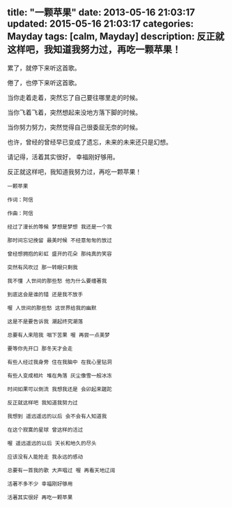 title: "一颗苹果"
date: 2013-05-16 21:03:17
updated: 2015-05-16 21:03:17
categories: Mayday
tags: [calm, Mayday]
description: 反正就这样吧，我知道我努力过，再吃一颗苹果！
---

累了，就停下来听这首歌。

倦了，也停下来听这首歌。

当你走着走着，突然忘了自己要往哪里走的时候。

当你飞着飞着，突然想起来没地方落下脚的时候。

当你努力努力，突然觉得自己很委屈无奈的时候。

也许，曾经的曾经早已变成了遗忘，未来的未来还只是幻想。

请记得，活着其实很好， 幸福刚好够用。

反正就这样吧，我知道我努力过，再吃一颗苹果！

```
一颗苹果

作词：阿信

作曲：阿信

经过了漫长的等候 梦想是梦想 我还是一个我

那时间忘记挽留 最美时候 不经意匆匆的放过

曾经想拥抱的彩虹 盛开的花朵 那纯真的笑容

突然有风吹过 那一转眼只剩我

我不懂 人世间的那些愁 他为什么要缠著我

到底这会是谁的错 还是我不放手

喔 人世间的那些愁 这世界给我的幽默

这是不是要告诉我 潮起终究潮落

总要有人来陪我 咽下苦果 喔 再尝一点美梦

要等你先开口 那冬天才会走

有些人经过我身旁 住在我脑中 在我心里钻洞

有些人变成相片 堆在角落 灰尘像雪一般冰冻

时间如果可以倒流 我想我还是 会卯起来蹉跎

反正就这样吧 我知道我努力过

我想到 遥远遥远的以后 会不会有人知道我

在这个寂寞的星球 曾这样的活过

喔 遥远遥远的以后 天长和地久的尽头

应该没有人能抢走 我永远的感动

总要有一首我的歌 大声唱过 喔 再看天地辽阔

活著不多不少 幸福刚好够用

活著其实很好 再吃一颗苹果
```

